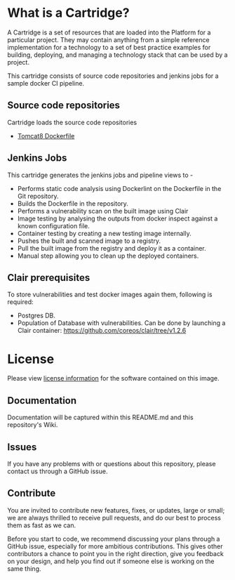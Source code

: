 # What is a Cartridge?

A Cartridge is a set of resources that are loaded into the Platform for a particular project. They may contain anything from a simple reference implementation for a technology to a set of best practice examples for building, deploying, and managing a technology stack that can be used by a project.

This cartridge consists of source code repositories and jenkins jobs for a sample docker CI pipeline.

## Source code repositories

Cartridge loads the source code repositories

* [Tomcat8 Dockerfile](https://github.com/Accenture/adop-cartridge-docker-reference/)

## Jenkins Jobs

This cartridge generates the jenkins jobs and pipeline views to -

* Performs static code analysis using Dockerlint on the Dockerfile in the Git repository.
* Builds the Dockerfile in the repository.
* Performs a vulnerability scan on the built image using Clair
* Image testing by analysing the outputs from docker inspect against a known configuration file.
* Container testing by creating a new testing image internally.
* Pushes the built and scanned image to a registry.
* Pull the built image from the registry and deploy it as a container.
* Manual step allowing you to clean up the deployed containers.

## Clair prerequisites

To store vulnerabilities and test docker images again them, following is required:

* Postgres DB.
* Population of Database with vulnerabilities. Can be done by launching a Clair container: https://github.com/coreos/clair/tree/v1.2.6

# License
Please view [license information](LICENSE.md) for the software contained on this image.

## Documentation
Documentation will be captured within this README.md and this repository's Wiki.

## Issues
If you have any problems with or questions about this repository, please contact us through a GitHub issue.

## Contribute
You are invited to contribute new features, fixes, or updates, large or small; we are always thrilled to receive pull requests, and do our best to process them as fast as we can.

Before you start to code, we recommend discussing your plans through a GitHub issue, especially for more ambitious contributions. This gives other contributors a chance to point you in the right direction, give you feedback on your design, and help you find out if someone else is working on the same thing.